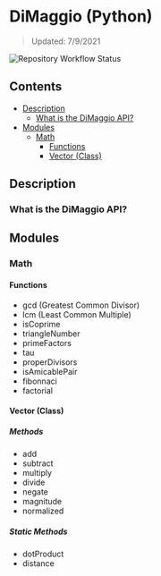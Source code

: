 # DiMaggio (Python)
> Updated: 7/9/2021

![Repository Workflow Status](https://github.com/AntonioDiMaggio/dimaggio-python/actions/workflows/python-package.yml/badge.svg)

## Contents
* [Description](#description)
    * [What is the DiMaggio API?](#what-is-the-dimaggio-api)
* [Modules](#modules)
    * [Math](#math)
        * [Functions](#functions)
        * [Vector (Class)](#vector-class)

## Description
### What is the DiMaggio API?

## Modules
### Math
#### Functions
* gcd (Greatest Common Divisor)
* lcm (Least Common Multiple)
* isCoprime
* triangleNumber
* primeFactors
* tau
* properDivisors
* isAmicablePair
* fibonnaci
* factorial

#### Vector (Class)
##### Methods
* add
* subtract
* multiply
* divide
* negate
* magnitude
* normalized

##### Static Methods
* dotProduct
* distance